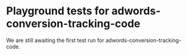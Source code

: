 # Playground tests for adwords-conversion-tracking-code
We are still awaiting the first test run for adwords-conversion-tracking-code.
